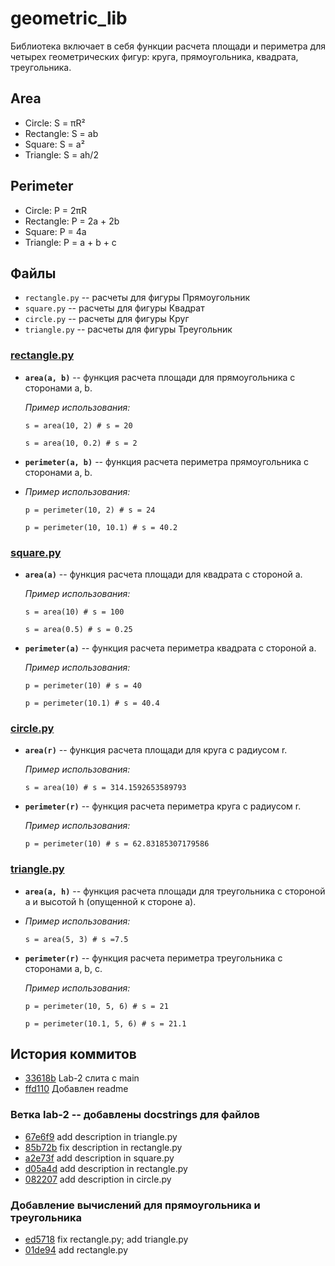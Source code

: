 # geometric_lib

Библиотека включает в себя функции расчета площади и периметра для четырех геометрических фигур: круга, прямоугольника, квадрата, треугольника.

## Area
- Circle: S = πR²
- Rectangle: S = ab
- Square: S = a²
- Triangle: S = ah/2

## Perimeter
- Circle: P = 2πR
- Rectangle: P = 2a + 2b
- Square: P = 4a
- Triangle: P = a + b + c

## Файлы 

- `rectangle.py` -- расчеты для фигуры Прямоугольник
- `square.py` -- расчеты для фигуры Квадрат
- `сircle.py` -- расчеты для фигуры Круг
- `triangle.py` -- расчеты для фигуры Треугольник

### [rectangle.py](../rectangle.py)
- **`area(a, b)`** -- функция расчета площади для прямоугольника с сторонами a, b.
  
    *Пример использования:*
  
    `s = area(10, 2) # s = 20`
  
    `s = area(10, 0.2) # s = 2`
  
- **`perimeter(a, b)`** -- функция расчета периметра прямоугольника с сторонами a, b.
- 
    *Пример использования:*
  
    `p = perimeter(10, 2) # s = 24`
  
    `p = perimeter(10, 10.1) # s = 40.2`

### [square.py](../square.py)
- **`area(a)`** -- функция расчета площади для квадрата с стороной a.
  
    *Пример использования:*
  
    `s = area(10) # s = 100`
  
    `s = area(0.5) # s = 0.25`
- **`perimeter(a)`** -- функция расчета периметра квадрата с стороной a.
  
    *Пример использования:*
  
    `p = perimeter(10) # s = 40`
  
    `p = perimeter(10.1) # s = 40.4`

### [circle.py](../circle.py)
- **`area(r)`** -- функция расчета площади для круга с радиусом r.
  
    *Пример использования:*
  
    `s = area(10) # s = 314.1592653589793`
  
- **`perimeter(r)`** -- функция расчета периметра круга с радиусом r.
  
    *Пример использования:*
  
    `p = perimeter(10) # s = 62.83185307179586`

### [triangle.py](../triangle.py)
- **`area(a, h)`** -- функция расчета площади для треугольника с стороной a и высотой h (опущенной к стороне a).
- 
    *Пример использования:*
  
    `s = area(5, 3) # s =7.5 `
  
- **`perimeter(r)`** -- функция расчета периметра треугольника с сторонами a, b, c.
  
    *Пример использования:*
  
    `p = perimeter(10, 5, 6) # s = 21`
  
    `p = perimeter(10.1, 5, 6) # s = 21.1`

## История коммитов

- [33618b](https://github.com/l3sssia/geometric_lib/commit/33618be305b24dede28e1c7303921c03d6dbd03c) Lab-2 слита с main
- [ffd110](https://github.com/l3sssia/geometric_lib/commit/ffd110b6d5683327e9095fa8e5820bea13e67bca) Добавлен readme

### Ветка lab-2 -- добавлены docstrings для файлов
- [67e6f9](https://github.com/l3sssia/geometric_lib/commit/67e6f9) add description in triangle.py
- [85b72b](https://github.com/l3sssia/geometric_lib/commit/85b72bcd718a9d238ced4bd17435885726865b80) fix description in rectangle.py
- [a2e73f](https://github.com/l3sssia/geometric_lib/commit/a2e73f6c747d672ce472fb00e339eb66f40ef63c) add description in square.py
- [d05a4d](https://github.com/l3sssia/geometric_lib/commit/d05a4d5b9e0c619cc4ea32d586c55a98118bc028) add description in rectangle.py
- [082207](https://github.com/l3sssia/geometric_lib/commit/0822079d2925d73530f9bbd53f5d5a8428fa9877) add description in circle.py

### Добавление вычислений для прямоугольника и треугольника
- [ed5718](https://github.com/l3sssia/geometric_lib/commit/ed5718b4e0f7110e1da649180a36f1b6173f4ddf) fix rectangle.py; add triangle.py
- [01de94](https://github.com/l3sssia/geometric_lib/commit/01de94d9e439ebab3231d2d003ac21f8390e4597) add rectangle.py


  
